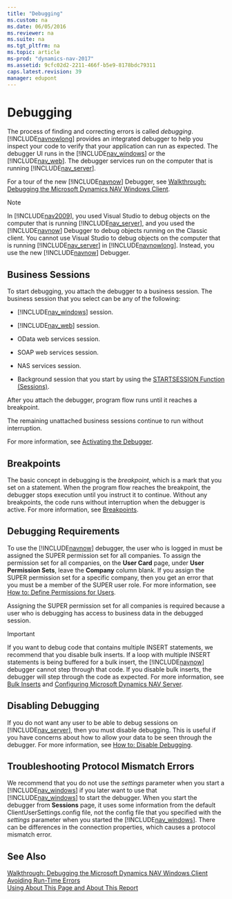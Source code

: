 ```yaml
---
title: "Debugging"
ms.custom: na
ms.date: 06/05/2016
ms.reviewer: na
ms.suite: na
ms.tgt_pltfrm: na
ms.topic: article
ms-prod: "dynamics-nav-2017"
ms.assetid: 9cfc02d2-2211-466f-b5e9-8178bdc79311
caps.latest.revision: 39
manager: edupont
---
```

# Debugging
The process of finding and correcting errors is called *debugging*. [!INCLUDE[navnowlong](includes/navnowlong_md.md)] provides an integrated debugger to help you inspect your code to verify that your application can run as expected. The debugger UI runs in the [!INCLUDE[nav_windows](includes/nav_windows_md.md)] or the [!INCLUDE[nav_web](includes/nav_web_md.md)]. The debugger services run on the computer that is running [!INCLUDE[nav_server](includes/nav_server_md.md)].  
  
 For a tour of the new [!INCLUDE[navnow](includes/navnow_md.md)] Debugger, see [Walkthrough: Debugging the Microsoft Dynamics NAV Windows Client](Walkthrough--Debugging-the-Microsoft-Dynamics-NAV-Windows-Client.md).  
  
> [!NOTE]  
>  In [!INCLUDE[nav2009](includes/nav2009_md.md)], you used Visual Studio to debug objects on the computer that is running [!INCLUDE[nav_server](includes/nav_server_md.md)], and you used the [!INCLUDE[navnow](includes/navnow_md.md)] Debugger to debug objects running on the Classic client. You cannot use Visual Studio to debug objects on the computer that is running [!INCLUDE[nav_server](includes/nav_server_md.md)] in [!INCLUDE[navnowlong](includes/navnowlong_md.md)]. Instead, you use the new [!INCLUDE[navnow](includes/navnow_md.md)] Debugger.  
  
## Business Sessions  
 To start debugging, you attach the debugger to a business session. The business session that you select can be any of the following:  
  
-   [!INCLUDE[nav_windows](includes/nav_windows_md.md)] session.  
  
-   [!INCLUDE[nav_web](includes/nav_web_md.md)] session.  
  
-   OData web services session.  
  
-   SOAP web services session.  
  
-   NAS services session.  
  
-   Background session that you start by using the [STARTSESSION Function \(Sessions\)](STARTSESSION-Function--Sessions-.md).  
  
 After you attach the debugger, program flow runs until it reaches a breakpoint.  
  
 The remaining unattached business sessions continue to run without interruption.  
  
 For more information, see [Activating the Debugger](Activating-the-Debugger.md).  
  
## Breakpoints  
 The basic concept in debugging is the *breakpoint*, which is a mark that you set on a statement. When the program flow reaches the breakpoint, the debugger stops execution until you instruct it to continue. Without any breakpoints, the code runs without interruption when the debugger is active. For more information, see [Breakpoints](Breakpoints.md).  
  
## Debugging Requirements  
 To use the [!INCLUDE[navnow](includes/navnow_md.md)] debugger, the user who is logged in must be assigned the SUPER permission set for all companies. To assign the permission set for all companies, on the **User Card** page, under **User Permission Sets**, leave the **Company** column blank. If you assign the SUPER permission set for a specific company, then you get an error that you must be a member of the SUPER user role. For more information, see [How to: Define Permissions for Users](How-to--Define-Permissions-for-Users.md).  
  
 Assigning the SUPER permission set for all companies is required because a user who is debugging has access to business data in the debugged session.  
  
> [!IMPORTANT]  
>  If you want to debug code that contains multiple INSERT statements, we recommend that you disable bulk inserts. If a loop with multiple INSERT statements is being buffered for a bulk insert, the [!INCLUDE[navnow](includes/navnow_md.md)] debugger cannot step through that code. If you disable bulk inserts, the debugger will step through the code as expected. For more information, see [Bulk Inserts](Bulk-Inserts.md) and [Configuring Microsoft Dynamics NAV Server](Configuring-Microsoft-Dynamics-NAV-Server.md).  
  
## Disabling Debugging  
 If you do not want any user to be able to debug sessions on [!INCLUDE[nav_server](includes/nav_server_md.md)], then you must disable debugging. This is useful if you have concerns about how to allow your data to be seen through the debugger. For more information, see [How to: Disable Debugging](How-to--Disable-Debugging.md).  
  
## Troubleshooting Protocol Mismatch Errors  
 We recommend that you do not use the *settings* parameter when you start a [!INCLUDE[nav_windows](includes/nav_windows_md.md)] if you later want to use that [!INCLUDE[nav_windows](includes/nav_windows_md.md)] to start the debugger. When you start the debugger from **Sessions** page, it uses some information from the default ClientUserSettings.config file, not the config file that you specified with the *settings* parameter when you started the [!INCLUDE[nav_windows](includes/nav_windows_md.md)]. There can be differences in the connection properties, which causes a protocol mismatch error.  
  
 <!--For more information about the *settings* parameter, see [Starting the Windows Client at the Command Prompt](Starting-the-Windows-Client-at-the-Command-Prompt.md).-->  
  
## See Also  
 [Walkthrough: Debugging the Microsoft Dynamics NAV Windows Client](Walkthrough--Debugging-the-Microsoft-Dynamics-NAV-Windows-Client.md)   
 [Avoiding Run-Time Errors](Avoiding-Run-Time-Errors.md)   
 [Using About This Page and About This Report](Using-About-This-Page-and-About-This-Report.md)